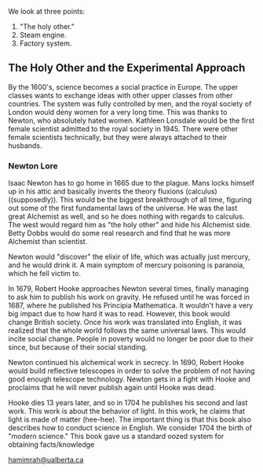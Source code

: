  We look at three points:
1. "The holy other."
2.  Steam engine.
3. Factory system.

## The Holy Other and the Experimental Approach

By the 1600's, science becomes a social practice in Europe. The upper classes wants to exchange ideas with other upper classes from other countries. The system was fully controlled by men, and the royal society of London would deny women for a very long time. This was thanks to Newton, who absolutely hated women. Kathleen Lonsdale would be the first female scientist admitted to the royal society in 1945. There were other female scientists technically, but they were always attached to their husbands.

### Newton Lore

Isaac Newton has to go home in 1665 due to the plague. Mans locks himself up in his attic and basically invents the theory fluxions (calculus) ((supposedly)). This would be the biggest breakthrough of all time, figuring out some of the first fundamental laws of the universe. He was the last great Alchemist as well, and so he does nothing with regards to calculus. The west would regard him as "the holy other" and hide his Alchemist side. Betty Dobbs would do some real research and find that he was more Alchemist than scientist.

Newton would "discover" the elixir of life, which was actually just mercury, and he would drink it. A main symptom of mercury poisoning is paranoia, which he fell victim to.

In 1679, Robert Hooke approaches Newton several times, finally managing to ask him to publish his work on gravity. He refused until he was forced in 1687, where he published his Principia Mathematica. It wouldn't have a very big impact due to how hard it was to read. However, this book would change British society. Once his work was translated into English, it was realized that the whole world follows the same universal laws. This would incite social change. People in poverty would no longer be poor due to their since, but because of their social standing.

Newton continued his alchemical work in secrecy. In 1690, Robert Hooke would build reflective telescopes in order to solve the problem of not having good enough telescope technology. Newton gets in a fight with Hooke and proclaims that he will never publish again until Hooke was dead.

Hooke dies 13 years later, and so in 1704 he publishes his second and last work. This work is about the behavior of light. In this work, he claims that light is made of matter (hee-hee). The important thing is that this book also describes how to conduct science in English. We consider 1704 the birth of "modern science." This book gave us a standard oozed system for obtaining facts/knowledge

hamimrah@ualberta.ca